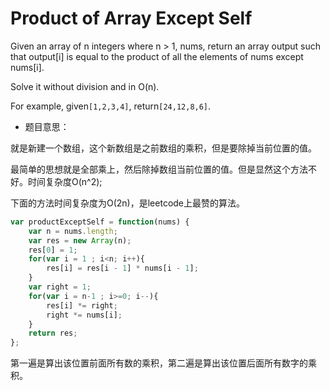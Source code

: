 # Product of Array Except Self

Given an array of n integers where n > 1, nums, return an array output such that output[i] is equal to the product of all the elements of nums except nums[i].

Solve it without division and in O(n).

For example, given` [1,2,3,4] `, return` [24,12,8,6] `.

- 题目意思：

就是新建一个数组，这个新数组是之前数组的乘积，但是要除掉当前位置的值。

最简单的思想就是全部乘上，然后除掉数组当前位置的值。但是显然这个方法不好。时间复杂度O(n^2);

下面的方法时间复杂度为O(2n)，是leetcode上最赞的算法。

``` js
var productExceptSelf = function(nums) {
    var n = nums.length;
    var res = new Array(n);
    res[0] = 1;
    for(var i = 1 ; i<n; i++){
    	res[i] = res[i - 1] * nums[i - 1];
    }
    var right = 1;
    for(var i = n-1 ; i>=0; i--){
    	res[i] *= right;
    	right *= nums[i];
    }
    return res;
};
```

第一遍是算出该位置前面所有数的乘积，第二遍是算出该位置后面所有数字的乘积。
